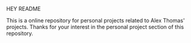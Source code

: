 HEY README

This is a online repository for personal projects related to Alex Thomas' projects. Thanks for your interest in the personal project section
of this repository.

